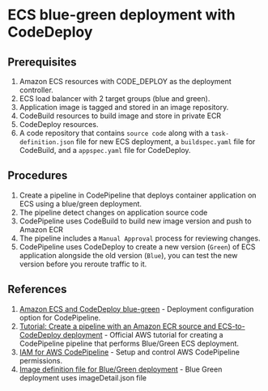# ECS blue-green deployment with CodeDeploy

## Prerequisites
1. Amazon ECS resources with CODE_DEPLOY as the deployment controller.
2. ECS load balancer with 2 target groups (blue and green).
3. Application image is tagged and stored in an image repository.
4. CodeBuild resources to build image and store in private ECR
5. CodeDeploy resources.
6. A code repository that contains `source code` along with a `task-definition.json` file for new ECS deployment, a `buildspec.yaml` file for CodeBuild, and a `appspec.yaml` file for CodeDeploy.


## Procedures
1. Create a pipeline in CodePipeline that deploys container application on ECS using a blue/green deployment.
2. The pipeline detect changes on application source code
3. CodePipeline uses CodeBuild to build new image version and push to Amazon ECR
4. The pipeline includes a `Manual Approval` process for reviewing changes.
5. CodePipeline uses CodeDeploy to create a new version (`Green`) of ECS application alongside the old version (`Blue`), you can test the new version before you reroute traffic to it.


## References
1. [Amazon ECS and CodeDeploy blue-green](https://docs.aws.amazon.com/codepipeline/latest/userguide/action-reference-ECSbluegreen.html) - Deployment configuration option for CodePipeline.
2. [Tutorial: Create a pipeline with an Amazon ECR source and ECS-to-CodeDeploy deployment](https://docs.aws.amazon.com/codepipeline/latest/userguide/tutorials-ecs-ecr-codedeploy.html) - Official AWS tutorial for creating a CodePipeline pipeline that performs Blue/Green ECS deployment.
3. [IAM for AWS CodePipeline](https://docs.aws.amazon.com/codepipeline/latest/userguide/security-iam.html) - Setup and control AWS CodePipeline permissions.
4. [Image definition file for Blue/Green deployment](https://docs.aws.amazon.com/codepipeline/latest/userguide/file-reference.html#file-reference-ecs-bluegreen) - Blue Green deployment uses imageDetail.json file
